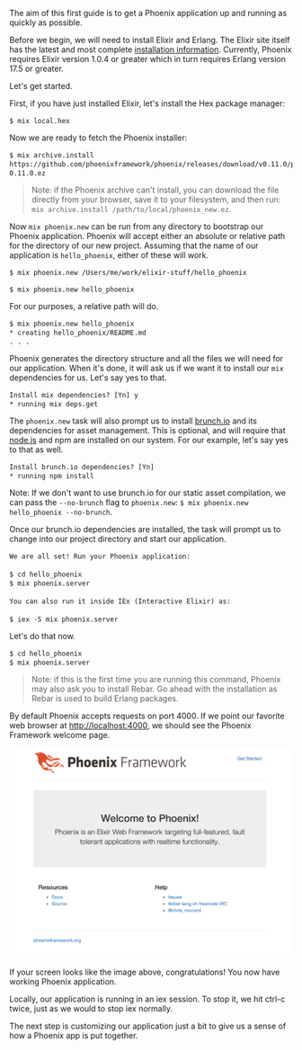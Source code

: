 The aim of this first guide is to get a Phoenix application up and running as quickly as possible.

Before we begin, we will need to install Elixir and Erlang. The Elixir site itself has the latest and most complete [installation information](http://elixir-lang.org/install.html). Currently, Phoenix requires Elixir version 1.0.4 or greater which in turn requires Erlang version 17.5 or greater.

Let's get started.

First, if you have just installed Elixir, let's install the Hex package manager:

```console
$ mix local.hex
```

Now we are ready to fetch the Phoenix installer:

```console
$ mix archive.install https://github.com/phoenixframework/phoenix/releases/download/v0.11.0/phoenix_new-0.11.0.ez
```

> Note: if the Phoenix archive can't install, you can download the file directly from your browser, save it to your filesystem, and then run: `mix archive.install /path/to/local/phoenix_new.ez`.

Now `mix phoenix.new` can be run from any directory to bootstrap our Phoenix application. Phoenix will accept either an absolute or relative path for the directory of our new project. Assuming that the name of our application is `hello_phoenix`, either of these will work.

```console
$ mix phoenix.new /Users/me/work/elixir-stuff/hello_phoenix
```

```console
$ mix phoenix.new hello_phoenix
```

For our purposes, a relative path will do.

```console
$ mix phoenix.new hello_phoenix
* creating hello_phoenix/README.md
. . .
```

Phoenix generates the directory structure and all the files we will need for our application. When it's done, it will ask us if we want it to install our `mix` dependencies for us. Let's say yes to that.

```console
Install mix dependencies? [Yn] y
* running mix deps.get
```

The `phoenix.new` task will also prompt us to install [brunch.io](http://brunch.io) and its dependencies for asset management. This is optional, and will require that [node.js](https://nodejs.org/) and npm are installed on our system. For our example, let's say yes to that as well.

```console
Install brunch.io dependencies? [Yn]
* running npm install
```

Note: If we don't want to use brunch.io for our static asset compilation, we can pass the `--no-brunch` flag to `phoenix.new`: `$ mix phoenix.new hello_phoenix --no-brunch`.

Once our brunch.io dependencies are installed, the task will prompt us to change into our project directory and start our application.

```console
We are all set! Run your Phoenix application:

$ cd hello_phoenix
$ mix phoenix.server

You can also run it inside IEx (Interactive Elixir) as:

$ iex -S mix phoenix.server
```

Let's do that now.

```console
$ cd hello_phoenix
$ mix phoenix.server
```

> Note: if this is the first time you are running this command, Phoenix may also ask you to install Rebar. Go ahead with the installation as Rebar is used to build Erlang packages.

By default Phoenix accepts requests on port 4000. If we point our favorite web browser at [http://localhost:4000](http://localhost:4000), we should see the Phoenix Framework welcome page.

![Phoenix Welcome Page](/images/welcome-to-phoenix.png)

If your screen looks like the image above, congratulations! You now have working Phoenix application.

Locally, our application is running in an iex session. To stop it, we hit ctrl-c twice, just as we would to stop iex normally.

The next step is customizing our application just a bit to give us a sense of how a Phoenix app is put together.
